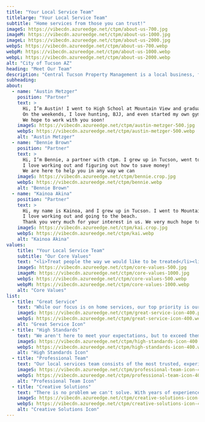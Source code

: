 ```yaml
---
title: "Your Local Service Team"
titlelarge: "Your Local Service Team"
subtitle: "Home services from those you can trust!"
imageS: https://vibecdn.azureedge.net/ctpm/about-us-700.jpg
imageM: https://vibecdn.azureedge.net/ctpm/about-us-1000.jpg
imageL: https://vibecdn.azureedge.net/ctpm/about-us-2000.jpg
webpS: https://vibecdn.azureedge.net/ctpm/about-us-700.webp
webpM: https://vibecdn.azureedge.net/ctpm/about-us-1000.webp
webpL: https://vibecdn.azureedge.net/ctpm/about-us-2000.webp
alt: "City of Tucson AZ"
heading: "Meet Our Team"
description: "Central Tucson Property Management is a local business, family owned and operated. Our team grew up here in Tucson and absolutely loves the city and the people. It’s because of our Tucson roots that 10% of all net revenue goes to our foundation – Central Tucson Gives Back – which focuses on child and family non-profit organizations in the Arizona area. We also have multiple rental units, managed by Central Tucson Property Management.<br><br>We hope you will put your trust in us to deliver your home services needs.<br><br>Warmest Aloha,<br>The Families of Central Tucson Property Management"
subheading: 
about:
  - name: "Austin Metzger"
    position: "Partner"
    text: >
      Hi, I’m Austin! I went to High School at Mountain View and graduated from the University of Arizona. I currently live in Tucson with my wife and 4 kids and work as a Branch Manager at Wells Fargo.
      On the weekends, I love hunting, BJJ, and even started my own gym, Marana Martial Arts. Please come check us out if you have a chance.
      We hope to work with you soon!  
    imageS: https://vibecdn.azureedge.net/ctpm/austin-metzger-500.jpg
    webpS: https://vibecdn.azureedge.net/ctpm/austin-metzger-500.webp
    alt: "Austin Metzger"
  - name: "Bennie Brown"
    position: "Partner"
    text: >
      Hi, I’m Bennie, a partner with ctpm. I grew up in Tucson, went to Mountain View High School, and graduated from the University of Arizona. I am a CPA with ASARCO and am married with 2 kids.
      I love working out and figuring out how to save money!
      We are here to help you in any way we can
    imageS: https://vibecdn.azureedge.net/ctpm/bennie.crop.jpg
    webpS: https://vibecdn.azureedge.net/ctpm/bennie.webp
    alt: "Bennie Brown"
  - name: "Kainoa Akina"
    position: "Partner"
    text: >
      Hi, my name is Kainoa, and I grew up in Tucson. I went to Mountain View High School, then went on to graduate from the University of Hawaii. I have a wife, 2 kids, and a dog. While I currently live in Hawaii, I spend a lot of time in Tucson and hope to have more time here.
      I love working out and going to the beach.
      Thank you very much for your interest in us. We very much hope to work with you soon. Much aloha!
    imageS: https://vibecdn.azureedge.net/ctpm/kai.crop.jpg
    webpS: https://vibecdn.azureedge.net/ctpm/kai.webp
    alt: "Kainoa Akina"
values: 
    title: "Your Local Service Team"
    subtitle: "Our Core Values"
    text: "<li>Treat people the way we would like to be treated</li><li>Give 100% effort and take great pride in our work</li><li>Do business the right way: be honest, be professional, and get the job done</li><li>Be a good listener and a good communicator</li><li> Make someone smile, every day</li>"
    imageS: https://vibecdn.azureedge.net/ctpm/core-values-500.jpg
    imageM: https://vibecdn.azureedge.net/ctpm/core-values-1000.jpg
    webpS: https://vibecdn.azureedge.net/ctpm/core-values-500.webp
    webpM: https://vibecdn.azureedge.net/ctpm/core-values-1000.webp
    alt: "Core Values"
list:
  - title: "Great Service"
    text: "While our focus is on home services, our top priority is our customer service. Experience safe and worry-free local services and residential repairs."
    imageS: https://vibecdn.azureedge.net/ctpm/great-service-icon-400.png
    webpS: https://vibecdn.azureedge.net/ctpm/great-service-icon-400.webp
    alt: "Great Service Icon"
  - title: "High Standards"
    text: "We aren't here to meet your expectations, but to exceed them. Every home service project we complete is done above the industry standard."
    imageS: https://vibecdn.azureedge.net/ctpm/high-standards-icon-400.png
    webpS: https://vibecdn.azureedge.net/ctpm/high-standards-icon-400.webp
    alt: "High Standards Icon"
  - title: "Professional Team"
    text: "Our local services team consists of the most trusted, experienced, and reliable workers in the home service industry to give you the professional service you deserve."
    imageS: https://vibecdn.azureedge.net/ctpm/professional-team-icon-400.png
    webpS: https://vibecdn.azureedge.net/ctpm/professional-team-icon-400.webp
    alt: "Professional Team Icon"
  - title: "Creative Solutions"
    text: "There is no problem we can't solve. With years of experience, our expert team allows you a worry-free home service experience."
    imageS: https://vibecdn.azureedge.net/ctpm/creative-solutions-icon-400.png
    webpS: https://vibecdn.azureedge.net/ctpm/creative-solutions-icon-400.webp
    alt: "Creative Solutions Icon"
---
```

